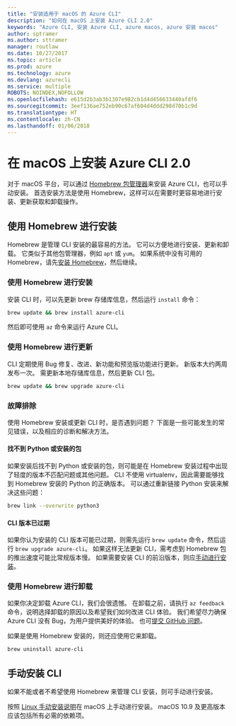 ```yaml
---
title: "安装适用于 macOS 的 Azure CLI"
description: "如何在 macOS 上安装 Azure CLI 2.0"
keywords: "Azure CLI, 安装 Azure CLI, azure macos, azure 安装 macos"
author: sptramer
ms.author: sttramer
manager: routlaw
ms.date: 10/27/2017
ms.topic: article
ms.prod: azure
ms.technology: azure
ms.devlang: azurecli
ms.service: multiple
ROBOTS: NOINDEX,NOFOLLOW
ms.openlocfilehash: e615d2b3ab3b1307e982cb1d4d456633440afdf6
ms.sourcegitcommit: 3eef136ae752eb90c67af604d4ddd298d70b1c9d
ms.translationtype: HT
ms.contentlocale: zh-CN
ms.lasthandoff: 01/06/2018
---
```

# <a name="install-azure-cli-20-on-macos"></a>在 macOS 上安装 Azure CLI 2.0

对于 macOS 平台，可以通过 [Homebrew 包管理器](http://brew.sh)来安装 Azure CLI，也可以手动安装。 首选安装方法是使用 Homebrew，这样可以在需要时更容易地进行安装、更新获取和卸载操作。

## <a name="use-homebrew-to-install"></a>使用 Homebrew 进行安装

Homebrew 是管理 CLI 安装的最容易的方法。 它可以方便地进行安装、更新和卸载。 它类似于其他包管理器，例如 `apt` 或 `yum`。
如果系统中没有可用的 Homebrew，请先[安装 Homebrew](https://docs.brew.sh/Installation.html)，然后继续。

### <a name="install-with-homebrew"></a>使用 Homebrew 进行安装

安装 CLI 时，可以先更新 brew 存储库信息，然后运行 `install` 命令：

```bash
brew update && brew install azure-cli
```

然后即可使用 `az` 命令来运行 Azure CLI。

### <a name="update-with-homebrew"></a>使用 Homebrew 进行更新

CLI 定期使用 Bug 修复、改进、新功能和预览版功能进行更新。 新版本大约两周发布一次。 需更新本地存储库信息，然后更新 CLI 包。

```bash
brew update && brew upgrade azure-cli
```

### <a name="troubleshooting"></a>故障排除

使用 Homebrew 安装或更新 CLI 时，是否遇到问题？ 下面是一些可能发生的常见错误，以及相应的诊断和解决方法。

#### <a name="unable-to-find-python-or-installed-packages"></a>找不到 Python 或安装的包

如果安装后找不到 Python 或安装的包，则可能是在 Homebrew 安装过程中出现了轻度的版本不匹配问题或其他问题。 CLI 不使用 virtualenv，因此需要能够找到 Homebrew 安装的 Python 的正确版本。 可以通过重新链接 Python 安装来解决这些问题：

```bash
brew link --overwrite python3
```

#### <a name="the-cli-version-is-out-of-date"></a>CLI 版本已过期

如果你认为安装的 CLI 版本可能已过期，则需先运行 `brew update` 命令，然后运行 `brew upgrade azure-cli`。 如果这样无法更新 CLI，需考虑到 Homebrew 包的推出速度可能比常规版本慢。 如果需要安装 CLI 的前沿版本，则应[手动进行安装](#manage-the-cli-manually)。

### <a name="uninstall-with-homebrew"></a>使用 Homebrew 进行卸载

如果你决定卸载 Azure CLI，我们会很遗憾。 在卸载之前，请执行 `az feedback` 命令，说明选择卸载的原因以及希望我们如何改进 CLI 体验。 我们希望尽力确保 Azure CLI 没有 Bug，为用户提供美好的体验。 也可[提交 GitHub 问题](https://github.com/Azure/azure-cli/issues)。

如果是使用 Homebrew 安装的，则还应使用它来卸载。

```bash
brew uninstall azure-cli
```

## <a name="install-the-cli-manually"></a>手动安装 CLI

如果不能或者不希望使用 Homebrew 来管理 CLI 安装，则可手动进行安装。

按照 [Linux 手动安装说明](install-azure-cli-linux.md)在 macOS 上手动进行安装。 macOS 10.9 及更高版本应该包括所有必需的依赖项。
